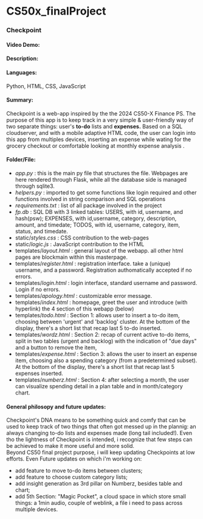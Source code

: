 # CS50x_finalProject
### Checkpoint
#### Video Demo:  <URL HERE>
#### Description:

#### Languages:
Python, HTML, CSS, JavaScript

#### Summary:
Checkpoint is a web-app inspired by the the 2024 CS50-X Finance PS.
The purpose of this app is to keep track in a very simple & user-friendly way of two separate things: user's <b>to-do</b> lists and <b>expenses.</b>
Based on a SQL cloudserver, and with a mobile adaptive HTML code, the user can login into this app from multiples devices, inserting an expense while wating for the grocery checkout or comfortable looking at monthly expense analysis . 

#### Folder/File: 
- _app.py_ : this is the main py file that structures the file. Webpages are here rendered through Flask, while all the database side is managed through sqlite3.
- _helpers.py_ : imported to get some functions like login required and other functions involved in string comparison and SQL operations
- _requirements.txt_ : list of all package involved in the project
- _fp.db_ : SQL DB with 3 linked tables: USERS, with id, username, and hash(psw); EXPENSES, with id,username, category, description, amount, and timedate; TODOS, with id, username, category, item, status, and timedate.
- static/_styles.css_ : CSS contribution to the web-pages
- static/_logic.js_ : JavaScript contribution to the HTML
- templates/_layout.html_ : general layout of the webapp. all other html pages are blockmain within this masterpage.
- templates/_register.html_ : registration interface. take a (unique) username, and a password. Registration authomatically accepted if no errors. 
- templates/_login.html_ : login interface, standard username and password. Login if no errors.
- templates/_apology.html_ : customizable error message.
- templates/_index.html_ : homepage, greet the user and introduce (with hyperlink) the 4 section of this webapp (below)
- templates/_todo.html_ : Section 1: allows user to insert a to-do item, choosing between 'urgent' and 'backlog' cluster. At the bottom of the display, there's a short list that recap last 5 to-do inserted.
- templates/_wordz.html_ : Section 2: recap of current active to-do items, split in two tables (urgent and backlog) with the indication of "due days" and a button to remove the item,
- templates/_expense.html_ : Section 3: allows the user to insert an expense item, choosing also a spending category (from a predetermined subset). At the bottom of the display, there's a short list that recap last 5 expenses inserted. 
- templates/_numberz.html_ : Section 4: after selecting a month, the user can visualize spending detail in a plan table and in month/category chart.


#### General philosopy and future updates:
Checkpoint's DNA means to be something quick and comfy that can be used to keep track of two things that often got messed up in the plannig: an always changing to-do lists and expenses made (long tail included!).
Even tho the lightness of Checkpoint is intended, i recognize that few steps can be achieved to make it more useful and more solid.  
Beyond CS50 final project purpose, i will keep updating Checkpoints at low efforts. 
Even Future updates on which i'm working on:
- add feature to move to-do items between clusters;
- add feature to choose custom category lists;
- add insight generation as 3rd pillar on Numberz, besides table and chart;
- add 5th Section: "Magic Pocket", a cloud space in which store small things: a 1min audio, couple of weblink, a file i need to pass across multiple devices.